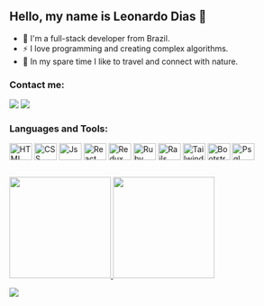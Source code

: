 ## Hello, my name is Leonardo Dias 👋<br>
 - 🔭 I'm a full-stack developer from Brazil.
 - ⚡ I love programming and creating complex algorithms.
 - 🌱 In my spare time I like to travel and connect with nature.

### Contact me:
<div>
  <a href="mailto:leonardodias@ucl.br" target="_blank"><img src="https://img.shields.io/badge/Gmail-D14836?style=for-the-badge&logo=gmail&logoColor=white"></a>
  <a href="https://www.linkedin.com/in/leonardo-dias-bussular/"><img src="https://img.shields.io/badge/LinkedIn-0077B5?style=for-the-badge&logo=linkedin&logoColor=white"></a>
</div>

### Languages and Tools:
<div>
  <img align="center" alt="HTML" height="30" width="40" src="https://cdn.jsdelivr.net/gh/devicons/devicon/icons/html5/html5-plain.svg">
  <img align="center" alt="CSS" height="30" width="40" src="https://cdn.jsdelivr.net/gh/devicons/devicon/icons/css3/css3-plain.svg">
  <img align="center" alt="Js" height="30" width="40" src="https://cdn.jsdelivr.net/gh/devicons/devicon/icons/javascript/javascript-plain.svg">
  <img align="center" alt="React" height="30" width="40" src="https://cdn.jsdelivr.net/gh/devicons/devicon/icons/react/react-original.svg">
  <img align="center" alt="Redux" height="30" width="40" src="https://cdn.jsdelivr.net/gh/devicons/devicon/icons/redux/redux-original.svg">
  <img align="center" alt="Ruby" height="30" width="40" src="https://cdn.jsdelivr.net/gh/devicons/devicon/icons/ruby/ruby-plain.svg">
  <img align="center" alt="Rails" height="30" width="40" src="https://cdn.jsdelivr.net/gh/devicons/devicon/icons/rails/rails-plain.svg">
  <img align="center" alt="Tailwind" height="30" width="40" src="https://cdn.jsdelivr.net/gh/devicons/devicon/icons/tailwindcss/tailwindcss-plain.svg">
  <img align="center" alt="Bootstrap" height="30" width="40" src="https://cdn.jsdelivr.net/gh/devicons/devicon/icons/bootstrap/bootstrap-original.svg">
  <img align="center" alt="Psql" height="30" width="40" src="https://cdn.jsdelivr.net/gh/devicons/devicon/icons/postgresql/postgresql-plain.svg">
</div>

##

<div>
  <a href="https://github.com/leonardodiasb">
  <img height="180em" src="https://github-readme-stats.vercel.app/api?username=leonardodiasb&show_icons=true&theme=dark&include_all_commits=true&count_private=true&border_radius=0"/>
  <img height="180em" src="https://github-readme-stats.vercel.app/api/top-langs/?username=leonardodiasb&layout=compact&langs_count=9&theme=dark&border_radius=0"/>
  </a>
</div>

![](https://komarev.com/ghpvc/?username=leonardodiasb&style=flat-square&color=brightgreen&label=Visits)

<!--
**leonardodiasb/leonardodiasb** is a ✨ _special_ ✨ repository because its `README.md` (this file) appears on your GitHub profile.

Here are some ideas to get you started:

- 🔭 I’m currently working on ...
- 🌱 I’m currently learning ...
- 👯 I’m looking to collaborate on ...
- 🤔 I’m looking for help with ...
- 💬 Ask me about ...
- 📫 How to reach me: ...
- 😄 Pronouns: ...
- ⚡ Fun fact: ...
-->
